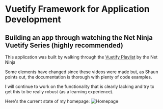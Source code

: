 # Vuetify Framework for Application Development

## Building an app through watching the Net Ninja Vuetify Series (highly recommended)

This application was built by walking through the [Vuetify Playlist](https://www.youtube.com/watch?v=2uZYKcKHgU0&list=PL4cUxeGkcC9g0MQZfHwKcuB0Yswgb3gA5) by the Net Ninja

Some elements have changed since these videos were made but, as Shaun points out, the documentation is thorough with plenty of code examples.

I will continue to work on the functionality that is clearly lacking and try to get this to be really robust (as a learning experience).

Here's the current state of my homepage:
![Homepage](/public/hone.png?raw=true "Home Page")
